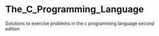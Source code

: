 # The_C_Programming_Language
Solutions to exercise problems in the c programming language second edition
